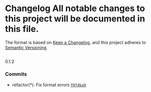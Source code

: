 # Changelog All notable changes to this project will be documented in this file.

The format is based on [Keep a Changelog](https://keepachangelog.com/en/1.1.0/),
and this project adheres to [Semantic
Versioning](https://semver.org/spec/v2.0.0.html).

##

0.1.2

### Commits

- refactor(\*): Fix format errors
  [`f074ba9`](https://github.com/LittleCornerDev/chrome-ColorNameSeasonIdentifier/commit/f074ba9d8c26fe6340e0e243283485a2453dace1)
